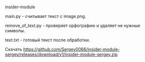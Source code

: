 insider-module

main.py - считывает текст с image.png.


remove_of_text.py - проверяет орфографию и удаляет не нужные символы.


text.txt - готовый текст после обработки.


Скачать https://github.com/Sergey0066/insider-module-sergey/releases/download/v1/insider-module-sergey.zip
